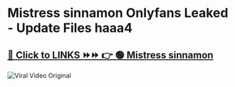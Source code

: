 
 # Mistress sinnamon Onlyfans Leaked - Update Files haaa4

## <h2><a href="https://clipsfans.com/Mistress_sinnamon&ref=git">🔗 Click to LINKS ⏩⏩ 👉 🟢 Mistress sinnamon </a></h2>

<a href="https://clipsfans.com/Mistress_sinnamon&ref=git" rel="nofollow" data-target="animated-image.originalLink"><img src="https://i.ibb.co.com/xMMVF88/686577567.gif" alt="Viral Video Original" style="max-width: 100%; display: inline-block;" data-target="animated-image.originalImage"></a>


